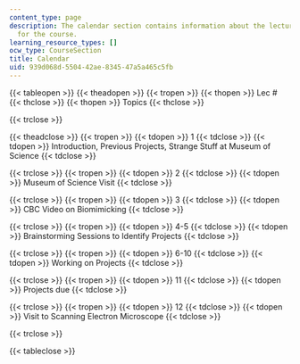 ```yaml
---
content_type: page
description: The calendar section contains information about the lectures and topics
  for the course.
learning_resource_types: []
ocw_type: CourseSection
title: Calendar
uid: 939d068d-5504-42ae-8345-47a5a465c5fb
---
```


{{< tableopen >}}
{{< theadopen >}}
{{< tropen >}}
{{< thopen >}}
Lec #
{{< thclose >}}
{{< thopen >}}
Topics
{{< thclose >}}

{{< trclose >}}

{{< theadclose >}}
{{< tropen >}}
{{< tdopen >}}
1
{{< tdclose >}}
{{< tdopen >}}
Introduction, Previous Projects, Strange Stuff at Museum of Science
{{< tdclose >}}

{{< trclose >}}
{{< tropen >}}
{{< tdopen >}}
2
{{< tdclose >}}
{{< tdopen >}}
Museum of Science Visit
{{< tdclose >}}

{{< trclose >}}
{{< tropen >}}
{{< tdopen >}}
3
{{< tdclose >}}
{{< tdopen >}}
CBC Video on Biomimicking
{{< tdclose >}}

{{< trclose >}}
{{< tropen >}}
{{< tdopen >}}
4-5
{{< tdclose >}}
{{< tdopen >}}
Brainstorming Sessions to Identify Projects
{{< tdclose >}}

{{< trclose >}}
{{< tropen >}}
{{< tdopen >}}
6-10
{{< tdclose >}}
{{< tdopen >}}
Working on Projects
{{< tdclose >}}

{{< trclose >}}
{{< tropen >}}
{{< tdopen >}}
11
{{< tdclose >}}
{{< tdopen >}}
Projects due
{{< tdclose >}}

{{< trclose >}}
{{< tropen >}}
{{< tdopen >}}
12
{{< tdclose >}}
{{< tdopen >}}
Visit to Scanning Electron Microscope
{{< tdclose >}}

{{< trclose >}}

{{< tableclose >}}